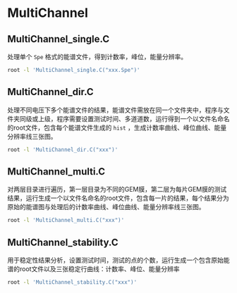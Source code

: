 # MultiChannel
## MultiChannel_single.C
处理单个 `Spe` 格式的能谱文件，得到计数率，峰位，能量分辨率。
```bash
root -l 'MultiChannel_single.C("xxx.Spe")'
```
## MultiChannel_dir.C
处理不同电压下多个能谱文件的结果，能谱文件需放在同一个文件夹中，程序与文件夹同级或上级，程序需要设置测试时间、多道道数，运行得到一个以文件名命名的root文件，包含每个能谱文件生成的 `hist` ，生成计数率曲线、峰位曲线、能量分辨率线三张图。
```bash
root -l 'MultiChannel_dir.C("xxx")'
```

## MultiChannel_multi.C
对两层目录进行遍历，第一层目录为不同的GEM膜，第二层为每片GEM膜的测试结果，运行生成一个以文件名命名的root文件，包含每一片的结果，每个结果分为原始的能谱图与处理后的计数率曲线、峰位曲线、能量分辨率线三张图。
```bash
root -l 'MultiChannel_multi.C("xxx")'
```

## MultiChannel_stability.C
用于稳定性结果分析，设置测试时间，测试的点的个数，运行生成一个包含原始能谱的root文件以及三张稳定行曲线：计数率、峰位、能量分辨率
```bash
root -l 'MultiChannel_stability.C("xxx")'
```